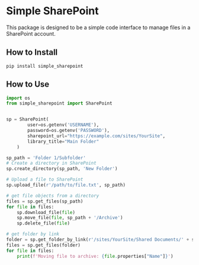 # Simple SharePoint

This package is designed to be a simple code interface to manage files in a SharePoint account.

## How to Install

``pip install simple_sharepoint``

## How to Use

```py
import os
from simple_sharepoint import SharePoint


sp = SharePoint(
        user=os.getenv('USERNAME'),
        password=os.getenv('PASSWORD'),
        sharepoint_url="https://example.com/sites/YourSite",
        library_title="Main Folder"
    )

sp_path = 'Folder 1/Subfolder'
# Create a directory in SharePoint
sp.create_directory(sp_path, 'New Folder')

# Upload a file to SharePoint
sp.upload_file(r'/path/to/file.txt', sp_path)

# get file objects from a directory
files = sp.get_files(sp_path)
for file in files:
    sp.download_file(file)
    sp.move_file(file, sp_path + '/Archive')
    sp.delete_file(file)

# get folder by link
folder = sp.get_folder_by_link(r'/sites/YourSite/Shared Documents/' + sp_path)
files = sp.get_files(folder)
for file in files:
    print(f'Moving file to archive: {file.properties["Name"]}')



```
